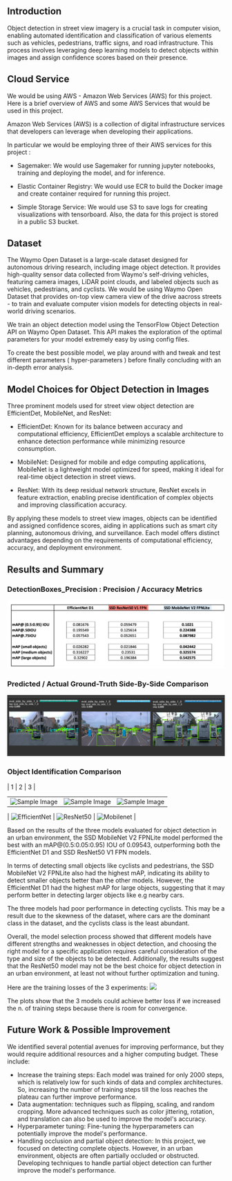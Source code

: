 

## Introduction

Object detection in street view imagery is a crucial task in computer vision, enabling automated identification and classification of various elements such as vehicles, pedestrians, traffic signs, and road infrastructure. This process involves leveraging deep learning models to detect objects within images and assign confidence scores based on their presence.


## Cloud Service
We would be using AWS - Amazon Web Services (AWS) for this project. Here is a brief overview of AWS and some AWS Services that would be used in this project.

Amazon Web Services (AWS) is a collection of digital infrastructure services that developers can leverage when developing their applications.

In particular we would be employing three of their AWS services for this project : 

- Sagemaker: We would use Sagemaker for running jupyter notebooks, training and deploying the model, and for inference.

- Elastic Container Registry: We would use ECR to build the Docker image and create container required for running this project.

- Simple Storage Service: We would use S3 to save logs for creating visualizations with tensorboard. Also, the data for this project is stored in a public S3 bucket.


## Dataset
The Waymo Open Dataset is a large-scale dataset designed for autonomous driving research, including image object detection. It provides high-quality sensor data collected from Waymo's self-driving vehicles, featuring camera images, LiDAR point clouds, and labeled objects such as vehicles, pedestrians, and cyclists. We would be using Waymo Open Dataset that provides on-top view camera view of the drive aacross streets - to train and evaluate computer vision models for detecting objects in real-world driving scenarios. 












We train an object detection model using the TensorFlow Object Detection API on Waymo Open Dataset. This API makes the exploration of the optimal parameters for your model extremely easy by using config files. 

To create the best possible model, we play around with and tweak and test different parameters ( hyper-parameters ) before finally concluding with an in-depth error analysis.


## Model Choices for Object Detection in Images

Three prominent models used for street view object detection are EfficientDet, MobileNet, and ResNet:

- EfficientDet: Known for its balance between accuracy and computational efficiency, EfficientDet employs a scalable architecture to enhance detection performance while minimizing resource consumption.

- MobileNet: Designed for mobile and edge computing applications, MobileNet is a lightweight model optimized for speed, making it ideal for real-time object detection in street views.

- ResNet: With its deep residual network structure, ResNet excels in feature extraction, enabling precise identification of complex objects and improving classification accuracy.

By applying these models to street view images, objects can be identified and assigned confidence scores, aiding in applications such as smart city planning, autonomous driving, and surveillance. Each model offers distinct advantages depending on the requirements of computational efficiency, accuracy, and deployment environment.


## Results and Summary


### DetectionBoxes_Precision : Precision / Accuracy Metrics

![Models mAP Metrics Comparison](media/Models_mAP_Metrics_Comparison.png)



### Predicted / Actual Ground-Truth Side-By-Side Comparison


![Models mAP Metrics Comparison](media/3Models_SideBySidePerformance.png)





### Object Identification Comparison
| 1 | 2 | 3 |

<table>
	<tr>
	<td>
<img src="media/EfficientDet_D1.gif" alt="Sample Image" style="width:250px; height:250px;"> 
</td>

<td><img src="media/SSD_ResNet50_V1_FPN.gif" alt="Sample Image" style="width:250px; height:250px;"> 
</td>

<td><img src="media/SSD_MobileNet_V2_FPNLite.gif" alt="Sample Image" style="width:250px; height:250px;"> 
</td>
</tr>
</table>







|           ![EfficientNet](media/EfficientDet_D1.gif)                |            ![ResNet50](media/SSD_ResNet50_V1_FPN.gif)            |         ![Mobilenet](media/SSD_MobileNet_V2_FPNLite.gif)                |




Based on the results of the three models evaluated for object detection in an urban environment, the SSD MobileNet V2 FPNLite model performed the best with an mAP@(0.5:0.05:0.95) IOU of 0.09543, outperforming both the EfficientNet D1 and SSD ResNet50 V1 FPN models.

In terms of detecting small objects like cyclists and pedestrians, the SSD MobileNet V2 FPNLite also had the highest mAP, indicating its ability to detect smaller objects better than the other models. However, the EfficientNet D1 had the highest mAP for large objects, suggesting that it may perform better in detecting larger objects like e.g nearby cars.

The three models had poor performance in detecting cyclists. This may be a result due to the skewness of the dataset, where cars are the dominant class in the dataset, and the cyclists class is the least abundant.

Overall, the model selection process showed that different models have different strengths and weaknesses in object detection, and choosing the right model for a specific application requires careful consideration of the type and size of the objects to be detected. Additionally, the results suggest that the ResNet50 model may not be the best choice for object detection in an urban environment, at least not without further optimization and tuning.



Here are the training losses of the 3 experiments:
![](media/loss.png)



The plots show that the 3 models could achieve better loss if we increased the n. of training steps because there is room for convergence.

## Future Work & Possible Improvement

We identified several potential avenues for improving performance, but they would require additional resources and a higher computing budget. These include:
- Increase the training steps: Each model was trained for only 2000 steps, which is relatively low for such kinds of data and complex architectures. So, increasing the number of training steps till the loss reaches the plateau can further improve performance.
- Data augmentation: techniques such as flipping, scaling, and random cropping. More advanced techniques such as color jittering, rotation, and translation can also be used to improve the model's accuracy.
- Hyperparameter tuning: Fine-tuning the hyperparameters can potentially improve the model's performance.
- Handling occlusion and partial object detection: In this project, we focused on detecting complete objects. However, in an urban environment, objects are often partially occluded or obstructed. Developing techniques to handle partial object detection can further improve the model's performance.
